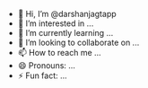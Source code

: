- 👋 Hi, I’m @darshanjagtapp
- 👀 I’m interested in ...
- 🌱 I’m currently learning ...
- 💞️ I’m looking to collaborate on ...
- 📫 How to reach me ...
- 😄 Pronouns: ...
- ⚡ Fun fact: ...

<!---
darshanjagtapp/darshanjagtapp is a ✨ special ✨ repository because its `README.md` (this file) appears on your GitHub profile.
You can click the Preview link to take a look at your changes.
--->
